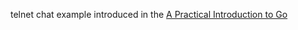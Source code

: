 telnet chat example introduced in the [A Practical Introduction to
Go](http://synflood.at/tmp/golang-slides/mrmcd2012.html)
